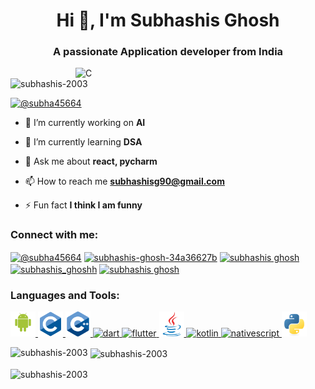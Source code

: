 <h1 align="center">Hi 👋, I'm Subhashis Ghosh</h1>
<h3 align="center">A passionate Application developer from India</h3>
<img align="right" alt="C" width="400" src="![image](https://github.com/subhashis-2003/subhashis-2003/assets/141888234/95ff1e55-9cd2-430e-ab80-49d8e03564be)">

<p align="left"> <img src="https://komarev.com/ghpvc/?username=subhashis-2003&label=Profile%20views&color=0e75b6&style=flat" alt="subhashis-2003" /> </p>

<p align="left"> <a href="https://twitter.com/@subha45664" target="blank"><img src="https://img.shields.io/twitter/follow/@subha45664?logo=twitter&style=for-the-badge" alt="@subha45664" /></a> </p>

- 🔭 I’m currently working on **AI**

- 🌱 I’m currently learning **DSA**

- 💬 Ask me about **react, pycharm**

- 📫 How to reach me **subhashisg90@gmail.com**

- ⚡ Fun fact **I think I am funny**

<h3 align="left">Connect with me:</h3>
<p align="left">
<a href="https://twitter.com/@subha45664" target="blank"><img align="center" src="https://raw.githubusercontent.com/rahuldkjain/github-profile-readme-generator/master/src/images/icons/Social/twitter.svg" alt="@subha45664" height="30" width="40" /></a>
<a href="https://linkedin.com/in/subhashis-ghosh-34a36627b" target="blank"><img align="center" src="https://raw.githubusercontent.com/rahuldkjain/github-profile-readme-generator/master/src/images/icons/Social/linked-in-alt.svg" alt="subhashis-ghosh-34a36627b" height="30" width="40" /></a>
<a href="https://fb.com/subhashis ghosh" target="blank"><img align="center" src="https://raw.githubusercontent.com/rahuldkjain/github-profile-readme-generator/master/src/images/icons/Social/facebook.svg" alt="subhashis ghosh" height="30" width="40" /></a>
<a href="https://instagram.com/subhashis_ghoshh" target="blank"><img align="center" src="https://raw.githubusercontent.com/rahuldkjain/github-profile-readme-generator/master/src/images/icons/Social/instagram.svg" alt="subhashis_ghoshh" height="30" width="40" /></a>
<a href="https://www.youtube.com/c/subhashis ghosh" target="blank"><img align="center" src="https://raw.githubusercontent.com/rahuldkjain/github-profile-readme-generator/master/src/images/icons/Social/youtube.svg" alt="subhashis ghosh" height="30" width="40" /></a>
</p>

<h3 align="left">Languages and Tools:</h3>
<p align="left"> <a href="https://developer.android.com" target="_blank" rel="noreferrer"> <img src="https://raw.githubusercontent.com/devicons/devicon/master/icons/android/android-original-wordmark.svg" alt="android" width="40" height="40"/> </a> <a href="https://www.cprogramming.com/" target="_blank" rel="noreferrer"> <img src="https://raw.githubusercontent.com/devicons/devicon/master/icons/c/c-original.svg" alt="c" width="40" height="40"/> </a> <a href="https://www.w3schools.com/cpp/" target="_blank" rel="noreferrer"> <img src="https://raw.githubusercontent.com/devicons/devicon/master/icons/cplusplus/cplusplus-original.svg" alt="cplusplus" width="40" height="40"/> </a> <a href="https://dart.dev" target="_blank" rel="noreferrer"> <img src="https://www.vectorlogo.zone/logos/dartlang/dartlang-icon.svg" alt="dart" width="40" height="40"/> </a> <a href="https://flutter.dev" target="_blank" rel="noreferrer"> <img src="https://www.vectorlogo.zone/logos/flutterio/flutterio-icon.svg" alt="flutter" width="40" height="40"/> </a> <a href="https://www.java.com" target="_blank" rel="noreferrer"> <img src="https://raw.githubusercontent.com/devicons/devicon/master/icons/java/java-original.svg" alt="java" width="40" height="40"/> </a> <a href="https://kotlinlang.org" target="_blank" rel="noreferrer"> <img src="https://www.vectorlogo.zone/logos/kotlinlang/kotlinlang-icon.svg" alt="kotlin" width="40" height="40"/> </a> <a href="https://nativescript.org/" target="_blank" rel="noreferrer"> <img src="https://raw.githubusercontent.com/detain/svg-logos/780f25886640cef088af994181646db2f6b1a3f8/svg/nativescript.svg" alt="nativescript" width="40" height="40"/> </a> <a href="https://www.python.org" target="_blank" rel="noreferrer"> <img src="https://raw.githubusercontent.com/devicons/devicon/master/icons/python/python-original.svg" alt="python" width="40" height="40"/> </a> </p>

<p><img align="left" src="https://github-readme-stats.vercel.app/api/top-langs?username=subhashis-2003&show_icons=true&locale=en&layout=compact" alt="subhashis-2003" /></p>

<p>&nbsp;<img align="center" src="https://github-readme-stats.vercel.app/api?username=subhashis-2003&show_icons=true&locale=en" alt="subhashis-2003" /></p>

<p><img align="center" src="https://github-readme-streak-stats.herokuapp.com/?user=subhashis-2003&" alt="subhashis-2003" /></p>
